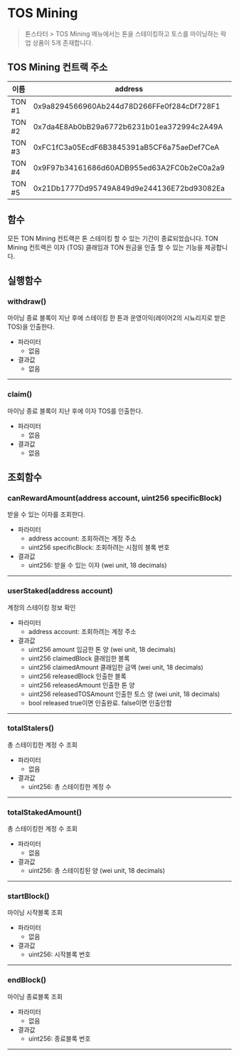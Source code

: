 # TOS Mining
> 톤스타터 > TOS Mining 메뉴에서는 톤을 스테이킹하고 토스를 마이닝하는 락업 상품이 5개 존재합니다.

## TOS Mining 컨트랙 주소

| 이름 | address | etherscan|
| -------- | -------- | -------- |
| TON #1     | 0x9a8294566960Ab244d78D266FFe0f284cDf728F1     | [link](https://etherscan.io/address/0x9a8294566960Ab244d78D266FFe0f284cDf728F1#readProxyContract)     |
| TON #2     | 0x7da4E8Ab0bB29a6772b6231b01ea372994c2A49A     | [link](https://etherscan.io/address/0x7da4e8ab0bb29a6772b6231b01ea372994c2a49a#readProxyContract)       |
| TON #3     | 0xFC1fC3a05EcdF6B3845391aB5CF6a75aeDef7CeA     | [link](https://etherscan.io/address/0xfc1fc3a05ecdf6b3845391ab5cf6a75aedef7cea#readProxyContract)       |
| TON #4     | 0x9F97b34161686d60ADB955ed63A2FC0b2eC0a2a9     | [link](https://etherscan.io/address/0x9f97b34161686d60adb955ed63a2fc0b2ec0a2a9#readProxyContract)       |
| TON #5     | 0x21Db1777Dd95749A849d9e244136E72bd93082Ea     | [link](https://etherscan.io/address/0x21Db1777Dd95749A849d9e244136E72bd93082Ea#readProxyContract)       |



## 함수

모든 TON Mining 컨트랙은  톤 스테이킹 할 수 있는 기간이 종료되었습니다. 
TON Mining 컨트랙은 이자 (TOS) 클래임과 TON 원금을 인출 할 수 있는 기능을 제공합니다.



## 실행함수

### withdraw()

마이닝 종료 블록이 지난 후에 스테이킹 한 톤과 운영이익(레이어2의 시뇨리지로 받은 TOS)을 인출한다.

- 파라미터
  - 없음
- 결과값
  -  없음

***

### claim() 

마이닝 종료 블록이 지난 후에 이자 TOS를 인출한다.

- 파라미터
  - 없음
- 결과값
  -  없음



## 조회함수

### canRewardAmount(address account, uint256 specificBlock) 

받을 수 있는 이자를 조회한다.

- 파라미터
  - address account: 조회하려는 계정 주소
  - uint256 specificBlock: 조회하려는 시점의 블록 번호
- 결과값
  -  uint256: 받을 수 있는 이자 (wei unit, 18 decimals)

***

### userStaked(address account) 

계정의 스테이킹 정보 확인

- 파라미터
  - address account: 조회하려는 계정 주소 
- 결과값
  - uint256 amount  입금한 톤 양 (wei unit, 18 decimals)
  - uint256 claimedBlock 클래임한 블록 
  - uint256 claimedAmount  클래임한 금액 (wei unit, 18 decimals) 
  - uint256 releasedBlock  인출한 블록 
  - uint256 releasedAmount 인출한 톤 양 
  - uint256 releasedTOSAmount 인출한 토스 양 (wei unit, 18 decimals) 
  - bool released   true이면 인출완료. false이면 인출안함

***

### totalStalers()  

총 스테이킹한 계정 수 조회

- 파라미터
  - 없음
- 결과값
  -  uint256: 총 스테이킹한 계정 수

***

### totalStakedAmount()

총 스테이킹한 계정 수 조회

- 파라미터
  - 없음
- 결과값
  -  uint256: 총 스테이킹된 양 (wei unit, 18 decimals)

***

### startBlock()

마이닝 시작블록 조회

- 파라미터
  - 없음
- 결과값
  -  uint256: 시작블록 번호

***

### endBlock()

마이닝 종료블록 조회

- 파라미터
  - 없음
- 결과값
  -  uint256: 종료블록 번호

***

